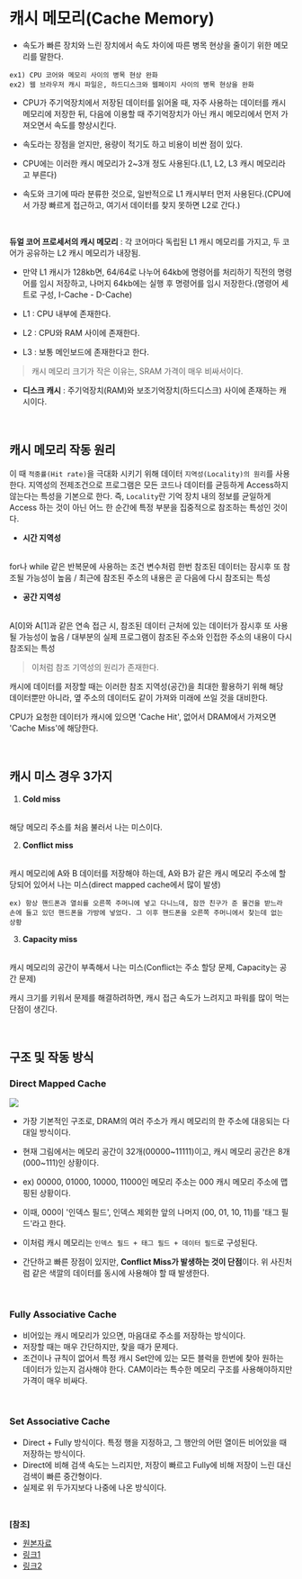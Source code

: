# 캐시 메모리(Cache Memory)
* 속도가 빠른 장치와 느린 장치에서 속도 차이에 따른 병목 현상을 줄이기 위한 메모리를 말한다.

``` 
ex1) CPU 코어와 메모리 사이의 병목 현상 완화
ex2) 웹 브라우저 캐시 파일은, 하드디스크와 웹페이지 사이의 병목 현상을 완화
```

* CPU가 주기억장치에서 저장된 데이터를 읽어올 때, 자주 사용하는 데이터를 캐시메모리에 저장한 뒤, 다음에 이용할 때 주기억장치가 아닌 캐시 메모리에서 먼저 가져오면서 속도를 향상시킨다.

* 속도라는 장점을 얻지만, 용량이 적기도 하고 비용이 비싼 점이 있다.

* CPU에는 이러한 캐시 메모리가 2~3개 정도 사용된다.(L1, L2, L3 캐시 메모리라고 부른다)

* 속도와 크기에 따라 분류한 것으로, 일반적으로 L1 캐시부터 먼저 사용된다.(CPU에서 가장 빠르게 접근하고, 여기서 데이터를 찾지 못하면 L2로 간다.)

<br/>

**듀얼 코어 프로세서의 캐시 메모리** : 각 코어마다 독립된 L1 캐시 메모리를 가지고, 두 코어가 공유하는 L2 캐시 메모리가 내장됨.

* 만약 L1 캐시가 128kb면, 64/64로 나누어 64kb에 명령어를 처리하기 직전의 명령어를 임시 저장하고, 나머지 64kb에는 실행 후 명령어를 임시 저장한다.(명령어 세트로 구성, I-Cache - D-Cache)

* L1 : CPU 내부에 존재한다.
* L2 : CPU와 RAM 사이에 존재한다.
* L3 : 보통 메인보드에 존재한다고 한다.

> 캐시 메모리 크기가 작은 이유는, SRAM 가격이 매우 비싸서이다.

* **디스크 캐시** : 주기억장치(RAM)와 보조기억장치(하드디스크) 사이에 존재하는 캐시이다.

<br/>

## 캐시 메모리 작동 원리
이 때 `적중률(Hit rate)`을 극대화 시키기 위해 데이터 `지역성(Locality)의 원리`를 사용한다. 지역성의 전제조건으로 프로그램은 모든 코드나 데이터를 균등하게 Access하지 않는다는 특성을 기본으로 한다. 즉, `Locality`란 기억 장치 내의 정보를 균일하게 Access 하는 것이 아닌 어느 한 순간에 특정 부분을 집중적으로 참조하는 특성인 것이다.

* **시간 지역성**
<br/>
for나 while 같은 반복문에 사용하는 조건 변수처럼 한번 참조된 데이터는 잠시후 또 참조될 가능성이 높음 / 최근에 참조된 주소의 내용은 곧 다음에 다시 참조되는 특성

* **공간 지역성**
<br/>
A[0]와 A[1]과 같은 연속 접근 시, 참조된 데이터 근처에 있는 데이터가 잠시후 또 사용될 가능성이 높음 / 대부분의 실제 프로그램이 참조된 주소와 인접한 주소의 내용이 다시 참조되는 특성

> 이처럼 참조 기역성의 원리가 존재한다.

캐시에 데이터를 저장할 때는 이러한 참조 지역성(공간)을 최대한 활용하기 위해 해당 데이터뿐만 아니라, 옆 주소의 데이터도 같이 가져와 미래에 쓰일 것을 대비한다.

CPU가 요청한 데이터가 캐시에 있으면 'Cache Hit', 없어서 DRAM에서 가져오면 'Cache Miss'에 해당한다.

<br/>

## 캐시 미스 경우 3가지

1. **Cold miss**
<br/>
해당 메모리 주소를 처음 불러서 나는 미스이다.

2. **Conflict miss**
<br/>
캐시 메모리에 A와 B 데이터를 저장해야 하는데, A와 B가 같은 캐시 메모리 주소에 할당되어 있어서 나는 미스(direct mapped cache에서 많이 발생)

```
ex) 항상 핸드폰과 열쇠를 오른쪽 주머니에 넣고 다니느데, 잠깐 친구가 준 물건을 받느라
손에 들고 있던 핸드폰을 가방에 넣었다. 그 이후 핸드폰을 오른쪽 주머니에서 찾는데 없는 상황
```

3. **Capacity miss**
<br/>
캐시 메모리의 공간이 부족해서 나는 미스(Conflict는 주소 할당 문제, Capacity는 공간 문제)

캐시 크기를 키워서 문제를 해결하려하면, 캐시 접근 속도가 느려지고 파워를 많이 먹는 단점이 생긴다.

<br/>

## 구조 및 작동 방식
### Direct Mapped Cache

![](https://file.namu.moe/file/8bc9e381797334eb33da66e3ba501be191171b1c5abb113ab52fed45a20084b1c8d2eb5a0ba399d67b38a9d5990b5d5a)

* 가장 기본적인 구조로, DRAM의 여러 주소가 캐시 메모리의 한 주소에 대응되는 다대일 방식이다.

* 현재 그림에서는 메모리 공간이 32개(00000~11111)이고, 캐시 메모리 공간은 8개(000~111)인 상황이다.

* ex) 00000, 01000, 10000, 11000인 메모리 주소는 000 캐시 메모리 주소에 맵핑된 상황이다.

* 이때, 000이 '인덱스 필드', 인덱스 제외한 앞의 나머지 (00, 01, 10, 11)를 '태그 필드'라고 한다.

* 이처럼 캐시 메모리는 `인덱스 필드 + 태그 필드 + 데이터 필드`로 구성된다.

* 간단하고 빠른 장점이 있지만, **Conflict Miss가 발생하는 것이 단점**이다. 위 사진처럼 같은 색깔의 데이터를 동시에 사용해야 할 때 발생한다.

<br/>

### Fully Associative Cache
* 비어있는 캐시 메모리가 있으면, 마음대로 주소를 저장하는 방식이다.
* 저장할 때는 매우 간단하지만, 찾을 때가 문제다.
* 조건이나 규칙이 없어서 특정 캐시 Set안에 있는 모든 블럭을 한번에 찾아 원하는 데이터가 있는지 검사해야 한다. CAM이라는 특수한 메모리 구조를 사용해야하지만 가격이 매우 비싸다.

<br/>

### Set Associative Cache
* Direct + Fully 방식이다. 특정 행을 지정하고, 그 행안의 어떤 열이든 비어있을 때 저장하는 방식이다.
* Direct에 비해 검색 속도는 느리지만, 저장이 빠르고 Fully에 비해 저장이 느린 대신 검색이 빠른 중간형이다.
* 실제로 위 두가지보다 나중에 나온 방식이다.

<br/>

**[참조]**
* [원본자료](https://gyoogle.dev/blog/computer-science/computer-architecture/%EC%BA%90%EC%8B%9C%20%EB%A9%94%EB%AA%A8%EB%A6%AC.html)
* [링크1](https://it.donga.com/215/)
* [링크2](https://namu.moe/w/%EC%BA%90%EC%8B%9C%20%EB%A9%94%EB%AA%A8%EB%A6%AC)
